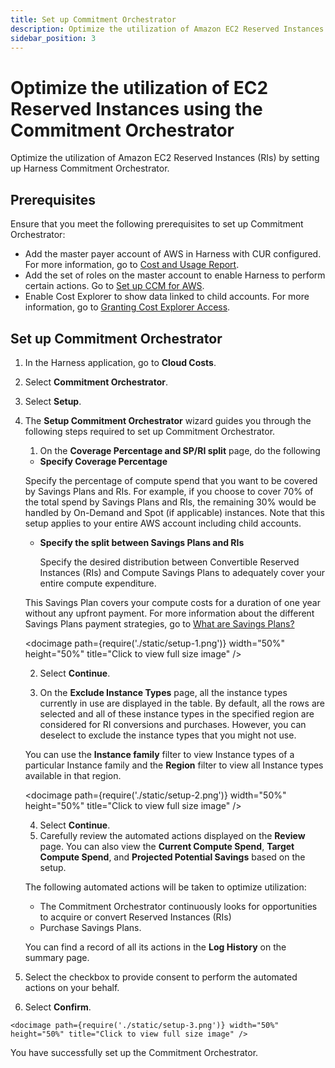```yaml
---
title: Set up Commitment Orchestrator
description: Optimize the utilization of Amazon EC2 Reserved Instances (RIs) by setting up Harness Commitment Orchestrator. 
sidebar_position: 3
---  
```


# Optimize the utilization of EC2 Reserved Instances using the Commitment Orchestrator 

Optimize the utilization of Amazon EC2 Reserved Instances (RIs) by setting up Harness Commitment Orchestrator. 


## Prerequisites

Ensure that you meet the following prerequisites to set up Commitment Orchestrator:

* Add the master payer account of AWS in Harness with CUR configured. For more information, go to [Cost and Usage Report](https://docs.aws.amazon.com/cur/latest/userguide/cur-create.html).
* Add the set of roles on the master account to enable Harness to perform certain actions. Go to [Set up CCM for AWS](../../get-started/onboarding-guide/set-up-cost-visibility-for-aws.md#commitment-orchestrator).
* Enable Cost Explorer to show data linked to child accounts. For more information, go to [Granting Cost Explorer Access](https://docs.aws.amazon.com/cost-management/latest/userguide/ce-access.html#grant-ce-access).


## Set up Commitment Orchestrator

1. In the Harness application, go to **Cloud Costs**.
2. Select **Commitment Orchestrator**.
3. Select **Setup**.
4. The **Setup Commitment Orchestrator** wizard guides you through the following steps required to set up Commitment Orchestrator.
    1. On the **Coverage Percentage and SP/RI split** page, do the following
    
    - **Specify Coverage Percentage**
    
     Specify the percentage of compute spend that you want to be covered by Savings Plans and RIs. For example, if you choose to cover 70% of the total spend by Savings Plans and RIs, the remaining 30% would be handled by On-Demand and Spot (if applicable) instances. Note that this setup applies to your entire AWS account including child accounts. 
    - **Specify the split between Savings Plans and RIs**

      Specify the desired distribution between Convertible Reserved Instances (RIs) and Compute Savings Plans to adequately cover your entire compute expenditure.  

    This Savings Plan covers your compute costs for a duration of one year without any upfront payment. For more information about the different Savings Plans payment strategies, go to [What are Savings Plans?](https://docs.aws.amazon.com/savingsplans/latest/userguide/what-is-savings-plans.html)

    <docimage path={require('./static/setup-1.png')} width="50%" height="50%" title="Click to view full size image" />

   2. Select **Continue**.

   3. On the **Exclude Instance Types** page, all the instance types currently in use are displayed in the table. By default, all the rows are selected and all of these instance types in the specified region are considered for RI conversions and purchases. However, you can deselect to exclude the instance types that you might not use.
   
    You can use the **Instance family** filter to view Instance types of a particular Instance family and the **Region** filter to view all Instance types available in that region. 

    <docimage path={require('./static/setup-2.png')} width="50%" height="50%" title="Click to view full size image" />

   4. Select **Continue**.
   5. Carefully review the automated actions displayed on the **Review** page. You can also view the **Current Compute Spend**, **Target Compute Spend**, and **Projected Potential Savings** based on the setup. 

   The following automated actions will be taken to optimize utilization:

   - The Commitment Orchestrator continuously looks for opportunities to acquire or convert Reserved Instances (RIs) 
   - Purchase Savings Plans.
   
    You can find a record of all its actions in the **Log History** on the summary page.
  
  6. Select the checkbox to provide consent to perform the automated actions on your behalf. 
  7. Select **Confirm**.

    <docimage path={require('./static/setup-3.png')} width="50%" height="50%" title="Click to view full size image" />


You have successfully set up the Commitment Orchestrator. 